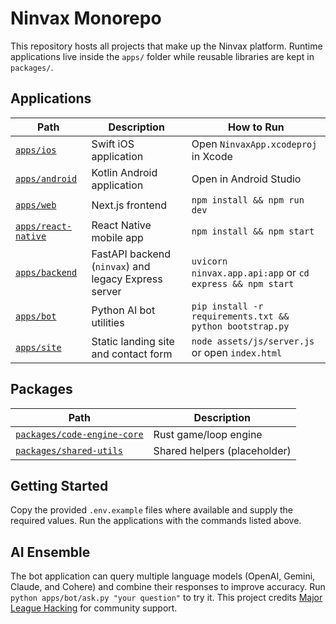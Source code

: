 # Ninvax Monorepo

This repository hosts all projects that make up the Ninvax platform. Runtime applications live inside the `apps/` folder while reusable libraries are kept in `packages/`.

## Applications

| Path | Description | How to Run |
|------|-------------|------------|
| [`apps/ios`](apps/ios) | Swift iOS application | Open `NinvaxApp.xcodeproj` in Xcode |
| [`apps/android`](apps/android) | Kotlin Android application | Open in Android Studio |
| [`apps/web`](apps/web) | Next.js frontend | `npm install && npm run dev` |
| [`apps/react-native`](apps/react-native) | React Native mobile app | `npm install && npm start` |
| [`apps/backend`](apps/backend) | FastAPI backend (`ninvax`) and legacy Express server | `uvicorn ninvax.app.api:app` or `cd express && npm start` |
| [`apps/bot`](apps/bot) | Python AI bot utilities | `pip install -r requirements.txt && python bootstrap.py` |
| [`apps/site`](apps/site) | Static landing site and contact form | `node assets/js/server.js` or open `index.html` |

## Packages

| Path | Description |
|------|-------------|
| [`packages/code-engine-core`](packages/code-engine-core) | Rust game/loop engine |
| [`packages/shared-utils`](packages/shared-utils) | Shared helpers (placeholder) |

## Getting Started

Copy the provided `.env.example` files where available and supply the required values. Run the applications with the commands listed above.


## AI Ensemble

The bot application can query multiple language models (OpenAI, Gemini, Claude, and Cohere) and combine their responses to improve accuracy. Run `python apps/bot/ask.py "your question"` to try it. This project credits [Major League Hacking](https://mlh.io) for community support.

